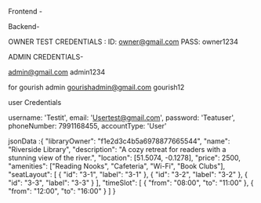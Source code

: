 Frontend -



Backend-





OWNER TEST CREDENTIALS :
ID: owner@gmail.com
PASS: owner1234


ADMIN CREDENTIALS-


admin@gmail.com
admin1234

for gourish admin
gourishadmin@gmail.com
gourish12

user Credentials

  username: 'Testit',
  email: 'Usertest@gmail.com',
  password: 'Teatuser',
  phoneNumber: 7991168455,
  accountType: 'User'


jsonData   :{
    "libraryOwner": "f1e2d3c4b5a6978877665544",
    "name": "Riverside Library",
    "description": "A cozy retreat for readers with a stunning view of the river.",
    "location": [51.5074, -0.1278],
    "price": 2500,
    "amenities": ["Reading Nooks", "Cafeteria", "Wi-Fi", "Book Clubs"],
    "seatLayout": [
      {
        "id": "3-1",
        "label": "3-1"
      },
      {
        "id": "3-2",
        "label": "3-2"
      },
      {
        "id": "3-3",
        "label": "3-3"
      }
    ],
    "timeSlot": [
      {
        "from": "08:00",
        "to": "11:00"
      },
      {
        "from": "12:00",
        "to": "16:00"
      }
    ]
  }
